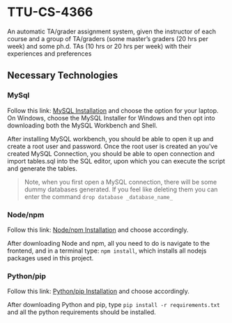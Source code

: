 # TTU-CS-4366

An automatic TA/grader assignment system, given the instructor of each course and a group of TA/graders (some master’s graders (20 hrs per week) and some ph.d. TAs (10 hrs or 20 hrs per week) with their experiences and preferences

## Necessary Technologies

### MySql

Follow this link: [MySQL Installation](https://dev.mysql.com/downloads/) and choose the option for your laptop. On Windows, choose the MySQL Installer for Windows and then opt into downloading both the MySQL Workbench and Shell.

After installing MySQL workbench, you should be able to open it up and create a root user and password. Once the root user is created an you've created MySQL Connection, you should be able to open connection and import tables.sql into the SQL editor, upon which you can execute the script and generate the tables.

> Note, when you first open a MySQL connection, there will be some dummy databases generated. If you feel like deleting them you can enter the command `drop database _database_name_`

### Node/npm

Follow this link: [Node/npm Installation](https://nodejs.org/en/download) and choose accordingly.

After downloading Node and npm, all you need to do is navigate to the frontend, and in a terminal type: `npm install`, which installs all nodejs packages used in this project.

### Python/pip

Follow this link: [Python/pip Installation](https://www.python.org/downloads/) and choose accordingly.

After downloading Python and pip, type `pip install -r requirements.txt` and all the python requirements should be installed.
